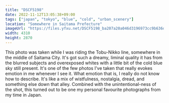 ```yaml
---
title: "DSCF5198"
date: 2022-11-12T13:05:38+09:00
tags: ["japan", "tokyo", "blue", "cold", "urban_scenery"]
location: "Somewhere in Saitama Prefecture"
imageUrl: "https://files.yfxu.net/DSCF5198_ba207a20a046d3196973cc9b636dbfc7.jpg"
width: 4310
height: 2870
---
```


This photo was taken while I was riding the Tobu-Nikko line, somewhere in the middle of Saitama City. It's got such a dreamy, liminal quality it has from the blurred subjects and overexposed whites with a little bit of the cold blue sky still present. It's one of the few photos I've taken that really evokes emotion in me whenever I see it. What emotion that is, I really do not know how to describe. It's like a mix of wistfulness, nostalgia, dread, and something else down that alley. Combined with the unintentional-ness of the shot, this turned out to be one my personal favourite photographs from my time in Japan.